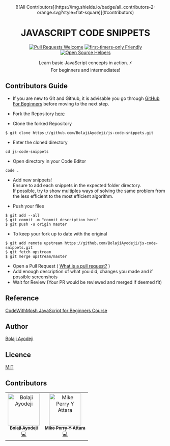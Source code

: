 <div align="center">
[![All Contributors](https://img.shields.io/badge/all_contributors-2-orange.svg?style=flat-square)](#contributors)

# JAVASCRIPT CODE SNIPPETS

[![Pull Requests Welcome](https://img.shields.io/badge/PRs-welcome-red.svg?style=flat)](http://makeapullrequest.com)
[![first-timers-only Friendly](https://img.shields.io/badge/first--timers--only-friendly-blue.svg)](http://www.firsttimersonly.com/)
[![Open Source Helpers](https://www.codetriage.com/bolajiayodeji/js-code-snippets/badges/users.svg)](https://www.codetriage.com/bolajiayodeji/js-code-snippets)

Learn basic JavaScript concepts in action. :zap: <br>
For beginners and intermediates!

</div>

## Contributors Guide

- If you are new to Git and Github, it is advisable you go through
    [GitHub For Beginners](http://readwrite.com/2013/09/30/understanding-github-a-journey-for-beginners-part-1/)
    before moving to the next step.

- Fork the Repository [here](https://github.com/BolajiAyodeji/js-code-snippets/fork)

- Clone the forked Repository <br>
```git
$ git clone https://github.com/BolajiAyodeji/js-code-snippets.git
```
- Enter the cloned directory <br>
```git
cd js-code-snippets
```

- Open directory in your Code Editor <br>
```git
code .
```

- Add new snippets! <br>
    Ensure to add each snippets in the expected folder directory. <br>
    If possible, try to show multiples ways of solving the same problem from the less efficient to the most efficient algorithm.

- Push your files <br>
```git
$ git add --all
$ git commit -m "commit description here"
$ git push -u origin master
```
- To keep your fork up to date with the original <br>
```git
$ git add remote upstream https://github.com/BolajiAyodeji/js-code-snippets.git
$ git fetch upstream
$ git merge upstream/master
```
- Open a Pull Request ( [What is a pull request?](https://yangsu.github.io/pull-request-tutorial/) )
- Add enough description of what you did, changes you made and if possible screenshots
- Wait for Review (Your PR would be reviewed and merged if deemed fit)

## Reference
[CodeWithMosh JavaScript for Beginners Course](https://codewithmosh.com/courses/324741)

## Author
[Bolaji Ayodeji](https://github.com/BolajiAyodeji)

## Licence
[MIT](https://opensource.org/licenses/MIT)

## Contributors

<!-- ALL-CONTRIBUTORS-LIST:START - Do not remove or modify this section -->
<!-- prettier-ignore -->
<table>
  <tr>
    <td align="center"><a href="https://bolajiayodeji.com"><img src="https://avatars2.githubusercontent.com/u/30334776?v=4" width="100px;" alt="Bolaji Ayodeji"/><br /><sub><b>Bolaji Ayodeji</b></sub></a><br /><a href="https://github.com/BolajiAyodeji/js-code-snippets/commits?author=BolajiAyodeji" title="Code">💻</a></td>
    <td align="center"><a href="https://blog.mikeattara.com"><img src="https://avatars1.githubusercontent.com/u/31483629?v=4" width="100px;" alt="Mike Perry Y Attara"/><br /><sub><b>Mike Perry Y Attara</b></sub></a><br /><a href="https://github.com/BolajiAyodeji/js-code-snippets/commits?author=mikeattara" title="Code">💻</a></td>
  </tr>
</table>

<!-- ALL-CONTRIBUTORS-LIST:END -->
